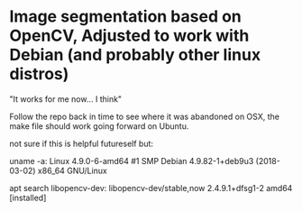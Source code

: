 # Image segmentation based on OpenCV, Adjusted to work with Debian (and probably other linux distros)

"It works for me now... I think" 

Follow the repo back in time to see where it was abandoned on OSX, the make file should work going forward on Ubuntu. 


not sure if this is helpful futureself but:

uname -a: 
    Linux 4.9.0-6-amd64 #1 SMP Debian 4.9.82-1+deb9u3 (2018-03-02) x86_64 GNU/Linux

apt search libopencv-dev:
    libopencv-dev/stable,now 2.4.9.1+dfsg1-2 amd64 [installed]


